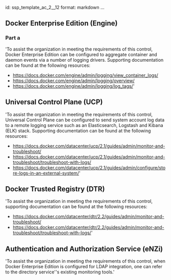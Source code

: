id: ssp_template_ac_2__12
format: markdown
...
## Docker Enterprise Edition (Engine)

### Part a

'To assist the organization in meeting the requirements of this
control, Docker Enterprise Edition can be configured to aggregate
container and daemon events via a number of logging drivers.
Supporting documentation can be found at the following resources:

- https://docs.docker.com/engine/admin/logging/view_container_logs/
- https://docs.docker.com/engine/admin/logging/overview/
- https://docs.docker.com/engine/admin/logging/log_tags/'
## Universal Control Plane (UCP)

'To assist the organization in meeting the requirements of this
control, Universal Control Plane can be configured to send system
account log data to a remote logging service such as an Elasticsearch,
Logstash and Kibana (ELK) stack. Supporting documentation can be found
at the following resources:

- https://docs.docker.com/datacenter/ucp/2.1/guides/admin/monitor-and-troubleshoot/
- https://docs.docker.com/datacenter/ucp/2.1/guides/admin/monitor-and-troubleshoot/troubleshoot-with-logs/
- https://docs.docker.com/datacenter/ucp/2.1/guides/admin/configure/store-logs-in-an-external-system/'
## Docker Trusted Registry (DTR)

'To assist the organization in meeting the requirements of this
control, supporting documentation can be found at the following
resources:

- https://docs.docker.com/datacenter/dtr/2.2/guides/admin/monitor-and-troubleshoot/
- https://docs.docker.com/datacenter/dtr/2.2/guides/admin/monitor-and-troubleshoot/troubleshoot-with-logs/'
## Authentication and Authorization Service (eNZi)

'To assist the organization in meeting the requirements of this
control, when Docker Enterprise Edition is configured for LDAP
integration, one can refer to the directory service''s existing
monitoring tools.'
